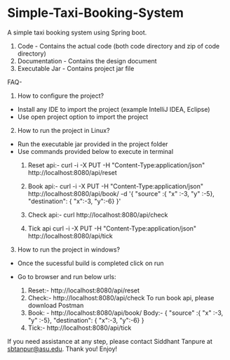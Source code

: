 # Simple-Taxi-Booking-System
A simple taxi booking system using Spring boot.


1) Code - Contains the actual code (both code directory and zip of code directory)
2) Documentation - Contains the design document 
3) Executable Jar - Contains project jar file 

FAQ-
1) How to configure the project?
- Install any IDE to import the project (example IntelliJ IDEA, Eclipse)
- Use open project option to import the project

2) How to run the project in Linux?
- Run the executable jar provided in the project folder
- Use commands provided below to execute in terminal
	1) Reset api:-
	curl -i -X PUT -H "Content-Type:application/json" http://localhost:8080/api/reset

	2) Book api:-
	curl -i -X PUT -H "Content-Type:application/json" http://localhost:8080/api/book/ -d '{ "source" :{ "x" :-3, "y" :-5}, "destination": { "x":-3, "y":-6} }'

	3) Check api:-
	curl http://localhost:8080/api/check

	4) Tick api
	curl -i -X PUT -H "Content-Type:application/json" http://localhost:8080/api/tick


3) How to run the project in windows?
- Once the sucessful build is completed click on run 

- Go to browser and run below urls:
	1) Reset:- http://localhost:8080/api/reset
	2) Check:- http://localhost:8080/api/check
	To run book api, please download Postman
	3) Book: - http://localhost:8080/api/book/
	Body:- { "source" :{ "x" :-3, "y" :-5}, "destination": { "x":-3, "y":-6} }
	4) Tick:- http://localhost:8080/api/tick

If you need assistance at any step, please contact Siddhant Tanpure at sbtanpur@asu.edu.
Thank you! Enjoy!


